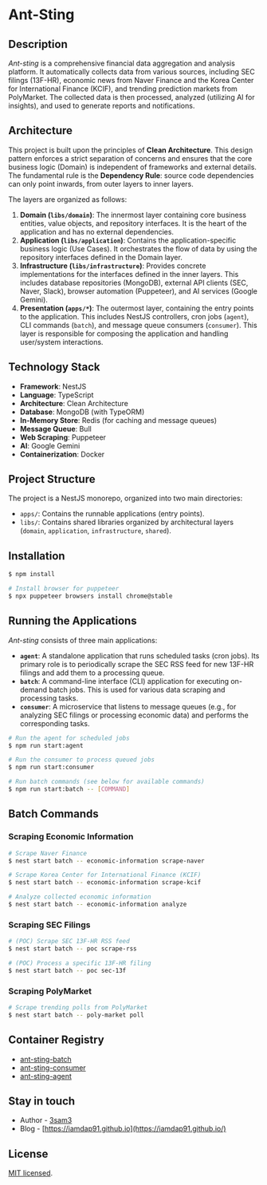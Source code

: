 # Ant-Sting

## Description

_Ant-sting_ is a comprehensive financial data aggregation and analysis platform. It automatically collects data from various sources, including SEC filings (13F-HR), economic news from Naver Finance and the Korea Center for International Finance (KCIF), and trending prediction markets from PolyMarket. The collected data is then processed, analyzed (utilizing AI for insights), and used to generate reports and notifications.

## Architecture

This project is built upon the principles of **Clean Architecture**. This design pattern enforces a strict separation of concerns and ensures that the core business logic (Domain) is independent of frameworks and external details. The fundamental rule is the **Dependency Rule**: source code dependencies can only point inwards, from outer layers to inner layers.

The layers are organized as follows:

1.  **Domain (`libs/domain`)**: The innermost layer containing core business entities, value objects, and repository interfaces. It is the heart of the application and has no external dependencies.
2.  **Application (`libs/application`)**: Contains the application-specific business logic (Use Cases). It orchestrates the flow of data by using the repository interfaces defined in the Domain layer.
3.  **Infrastructure (`libs/infrastructure`)**: Provides concrete implementations for the interfaces defined in the inner layers. This includes database repositories (MongoDB), external API clients (SEC, Naver, Slack), browser automation (Puppeteer), and AI services (Google Gemini).
4.  **Presentation (`apps/*`)**: The outermost layer, containing the entry points to the application. This includes NestJS controllers, cron jobs (`agent`), CLI commands (`batch`), and message queue consumers (`consumer`). This layer is responsible for composing the application and handling user/system interactions.

## Technology Stack

- **Framework**: NestJS
- **Language**: TypeScript
- **Architecture**: Clean Architecture
- **Database**: MongoDB (with TypeORM)
- **In-Memory Store**: Redis (for caching and message queues)
- **Message Queue**: Bull
- **Web Scraping**: Puppeteer
- **AI**: Google Gemini
- **Containerization**: Docker

## Project Structure

The project is a NestJS monorepo, organized into two main directories:
- `apps/`: Contains the runnable applications (entry points).
- `libs/`: Contains shared libraries organized by architectural layers (`domain`, `application`, `infrastructure`, `shared`).

## Installation

```bash
$ npm install
```

```bash
# Install browser for puppeteer
$ npx puppeteer browsers install chrome@stable
```

## Running the Applications

_Ant-sting_ consists of three main applications:

- **`agent`**: A standalone application that runs scheduled tasks (cron jobs). Its primary role is to periodically scrape the SEC RSS feed for new 13F-HR filings and add them to a processing queue.
- **`batch`**: A command-line interface (CLI) application for executing on-demand batch jobs. This is used for various data scraping and processing tasks.
- **`consumer`**: A microservice that listens to message queues (e.g., for analyzing SEC filings or processing economic data) and performs the corresponding tasks.

```bash
# Run the agent for scheduled jobs
$ npm run start:agent

# Run the consumer to process queued jobs
$ npm run start:consumer

# Run batch commands (see below for available commands)
$ npm run start:batch -- [COMMAND]
```

## Batch Commands

### Scraping Economic Information

```bash
# Scrape Naver Finance
$ nest start batch -- economic-information scrape-naver

# Scrape Korea Center for International Finance (KCIF)
$ nest start batch -- economic-information scrape-kcif

# Analyze collected economic information
$ nest start batch -- economic-information analyze
```

### Scraping SEC Filings

```bash
# (POC) Scrape SEC 13F-HR RSS feed
$ nest start batch -- poc scrape-rss

# (POC) Process a specific 13F-HR filing
$ nest start batch -- poc sec-13f
```

### Scraping PolyMarket

```bash
# Scrape trending polls from PolyMarket
$ nest start batch -- poly-market poll
```

## Container Registry
- [ant-sting-batch](https://hub.docker.com/r/iamdap91/ant-sting-batch)
- [ant-sting-consumer](https://hub.docker.com/r/iamdap91/ant-sting-consumer)
- [ant-sting-agent](https://hub.docker.com/r/iamdap91/ant-sting-agent)

## Stay in touch

- Author - [3sam3]()
- Blog - [https://iamdap91.github.io](https://iamdap91.github.io/)

## License

[MIT licensed](LICENSE).